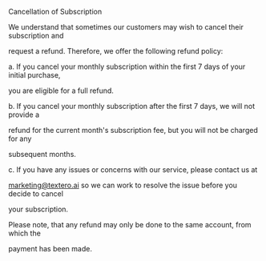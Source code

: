 Cancellation of Subscription



We understand that sometimes our customers may wish to cancel their subscription and

request a refund. Therefore, we offer the following refund policy:



a. If you cancel your monthly subscription within the first 7 days of your initial purchase,

you are eligible for a full refund.



b. If you cancel your monthly subscription after the first 7 days, we will not provide a

refund for the current month's subscription fee, but you will not be charged for any

subsequent months.



c. If you have any issues or concerns with our service, please contact us at

marketing@textero.ai so we can work to resolve the issue before you decide to cancel

your subscription.



Please note, that any refund may only be done to the same account, from which the

payment has been made.
